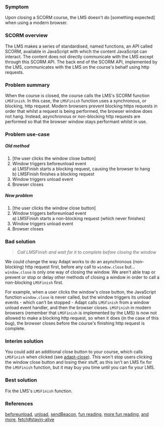 ### Symptom
Upon closing a SCORM course, the LMS doesn't do [something expected] when using a modern browser.

### SCORM overview
The LMS makes a series of standardised, named functions, an API called SCORM, available in JavaScript with which the content JavaScript can interact. The content does not directly communicate with the LMS except through this SCORM API. The back end of the SCORM API, implemented by the LMS, communicates with the LMS on the course's behalf using http requests.

### Problem summary
When the course is closed, the course calls the LMS's SCORM function `LMSFinish`. In this case, the `LMSFinish` function uses a synchronous, or blocking, http request. Modern browsers prevent blocking https requests in order that whilst a request is being performed, the browser window does not hang. Instead, asynchronous or non-blocking http requests are performed so that the browser window stays performant whilst in use.

### Problem use-case
##### Old method
1. [the user clicks the window close button]
2. Window triggers beforeunload event  
   a) LMSFinish starts a blocking request, causing the browser to hang  
   b) LMSFinish finishes a blocking request
3. Window triggers unload event
4. Browser closes
##### New problem
1. [the user clicks the window close button]
2. Window triggers beforeunload event  
   a) LMSFinish starts a non-blocking request (which never finishes)
3. Window triggers unload event
4. Browser closes

### Bad solution
> _Call LMSFinish and wait for it to complete before closing the window_

We could change the way Adapt works to do an asynchronous (non-blocking) http request first, before any call to `window.close` but... `window.close` is only one way of closing the window. We aren't able trap or prevent or stop or delay other methods of closing a window in order to call a non-blocking `LMSFinish` first.

For example, when a user clicks the window's close button, the JavaScript function `window.close` is never called, but the window triggers its unload events - which can't be stopped - Adapt calls `LMSFinish` from a window unload event handler, and then the browser closes. `LMSFinish` in modern browsers (remember that `LMSFinish` is implemented by the LMS) is now not allowed to make a blocking http request, so when it does (in the case of this bug), the browser closes before the course's finishing http request is complete.

### Interim solution
You could add an additional close button to your course, which calls `LMSFinish` when clicked (see [adapt-close](https://github.com/cgkineo/adapt-close)). This won't stop users clicking the window close button and losing their stuff, as this isn't an LMS fix for the `LMSFinish` function, but it may buy you time until you can fix your LMS.

### Best solution
Fix the LMS's `LMSFinish` function.

### References
[beforeunload](https://developer.mozilla.org/en-US/docs/Web/API/WindowEventHandlers/onbeforeunload), [unload](https://developer.mozilla.org/en-US/docs/Web/API/WindowEventHandlers/onunload), [sendBeacon](https://developer.mozilla.org/en-US/docs/Web/API/Navigator/sendBeacon), [fun reading](https://community.trivantis.com/knowledge-base/chrome-80-will-disallow-synch-xhr-page-dismissal/), [more fun reading](https://support.scorm.com/hc/en-us/articles/360035814314-Blocked-SCORM-Exit-Postbacks-with-Google-Chrome-80-and-Above), [and more](https://community.articulate.com/discussions/articulate-storyline/chrome-78-release-on-22-october), [fetch#stayin-alive](https://javascript.info/fetch-api#keepalive)
